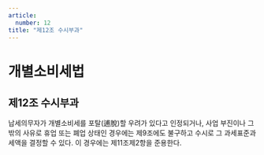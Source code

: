 ```yaml
---
article:
  number: 12
title: "제12조 수시부과"
---
```

# 개별소비세법

## 제12조 수시부과

납세의무자가 개별소비세를 포탈(逋脫)할 우려가 있다고 인정되거나, 사업 부진이나 그 밖의 사유로 휴업 또는 폐업 상태인 경우에는 제9조에도 불구하고 수시로 그 과세표준과 세액을 결정할 수 있다. 이 경우에는 제11조제2항을 준용한다.
